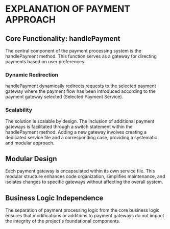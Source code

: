 # EXPLANATION OF PAYMENT APPROACH

## Core Functionality: handlePayment

The central component of the payment processing system is the handlePayment method. This function serves as a gateway for directing payments based on user preferences.

### Dynamic Redirection

handlePayment dynamically redirects requests to the selected payment gateway where the payment flow has been introduced according to the payment gateway selected (Selected Payment Service).

### Scalability

The solution is scalable by design. The inclusion of additional payment gateways is facilitated through a switch statement within the handlePayment method. Adding a new gateway involves creating a dedicated service file and a corresponding case, providing a systematic and modular approach.

## Modular Design

Each payment gateway is encapsulated within its own service file. This modular structure enhances code organization, simplifies maintenance, and isolates changes to specific gateways without affecting the overall system.

## Business Logic Independence

The separation of payment processing logic from the core business logic ensures that modifications or additions to payment gateways do not impact the integrity of the project's foundational components.
